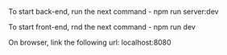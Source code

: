 To start back-end, run the next command - 
  npm run server:dev

To start front-end, rnd the next command -
  npm run dev

On browser, link the following url: localhost:8080

